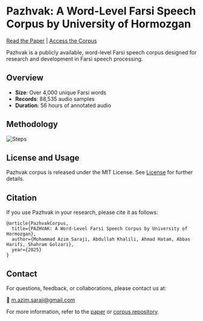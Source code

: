 # Pazhvak: A Word-Level Farsi Speech Corpus by University of Hormozgan

[Read the Paper](#) | [Access the Corpus](https://hormozgan.ac.ir/home/index/33/91/2164)

Pazhvak is a publicly available, word-level Farsi speech corpus designed for research and development in Farsi speech processing. 

## Overview
- **Size**: Over 4,000 unique Farsi words
- **Records**: 88,535 audio samples
- **Duration**: 56 hours of annotated audio

## Methodology
![Steps](https://github.com/user-attachments/assets/0476323a-1915-4357-af5b-7d08e69e575e)


## License and Usage
Pazhvak corpus  is released under the MIT License. See [License](licensce) for further details.


## Citation 
If you use Pazhvak in your research, please cite it as follows:

```
@article{PazhvakCorpus,
  title={PAZHVAK: A Word-Level Farsi Speech Corpus by University of
Hormozgan},
  author={Mohammad Azim Saraji, Abdullah Khalili, Ahmad Hatam, Abbas Harifi, Shahram Golzari},
  year={2025}
}
```
## Contact
For questions, feedback, or collaborations, please contact us at:

📧 m.azim.saraji@gmail.com

For more information, refer to the [paper](#) or [corpus repository](https://hormozgan.ac.ir/home/index/33/91/2164).

